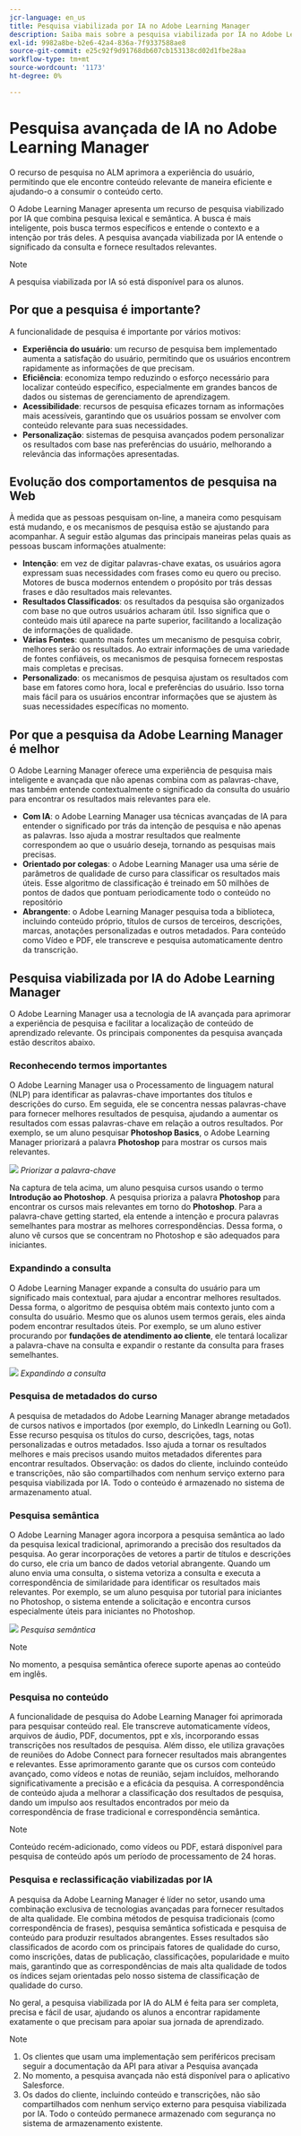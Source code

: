 ```yaml
---
jcr-language: en_us
title: Pesquisa viabilizada por IA no Adobe Learning Manager
description: Saiba mais sobre a pesquisa viabilizada por IA no Adobe Learning Manager
exl-id: 9982a8be-b2e6-42a4-836a-7f9337588ae8
source-git-commit: e25c92f9d91768db607cb153138cd02d1fbe28aa
workflow-type: tm+mt
source-wordcount: '1173'
ht-degree: 0%

---
```


# Pesquisa avançada de IA no Adobe Learning Manager

O recurso de pesquisa no ALM aprimora a experiência do usuário, permitindo que ele encontre conteúdo relevante de maneira eficiente e ajudando-o a consumir o conteúdo certo.

O Adobe Learning Manager apresenta um recurso de pesquisa viabilizado por IA que combina pesquisa lexical e semântica. A busca é mais inteligente, pois busca termos específicos e entende o contexto e a intenção por trás deles. A pesquisa avançada viabilizada por IA entende o significado da consulta e fornece resultados relevantes.

>[!NOTE]
>
>A pesquisa viabilizada por IA só está disponível para os alunos.

## Por que a pesquisa é importante?

A funcionalidade de pesquisa é importante por vários motivos:

* **Experiência do usuário**: um recurso de pesquisa bem implementado aumenta a satisfação do usuário, permitindo que os usuários encontrem rapidamente as informações de que precisam.
* **Eficiência**: economiza tempo reduzindo o esforço necessário para localizar conteúdo específico, especialmente em grandes bancos de dados ou sistemas de gerenciamento de aprendizagem.
* **Acessibilidade**: recursos de pesquisa eficazes tornam as informações mais acessíveis, garantindo que os usuários possam se envolver com conteúdo relevante para suas necessidades.
* **Personalização**: sistemas de pesquisa avançados podem personalizar os resultados com base nas preferências do usuário, melhorando a relevância das informações apresentadas.

## Evolução dos comportamentos de pesquisa na Web

À medida que as pessoas pesquisam on-line, a maneira como pesquisam está mudando, e os mecanismos de pesquisa estão se ajustando para acompanhar. A seguir estão algumas das principais maneiras pelas quais as pessoas buscam informações atualmente:

* **Intenção**: em vez de digitar palavras-chave exatas, os usuários agora expressam suas necessidades com frases como eu quero ou preciso. Motores de busca modernos entendem o propósito por trás dessas frases e dão resultados mais relevantes.
* **Resultados Classificados**: os resultados da pesquisa são organizados com base no que outros usuários acharam útil. Isso significa que o conteúdo mais útil aparece na parte superior, facilitando a localização de informações de qualidade.
* **Várias Fontes**: quanto mais fontes um mecanismo de pesquisa cobrir, melhores serão os resultados. Ao extrair informações de uma variedade de fontes confiáveis, os mecanismos de pesquisa fornecem respostas mais completas e precisas.
* **Personalizado**: os mecanismos de pesquisa ajustam os resultados com base em fatores como hora, local e preferências do usuário. Isso torna mais fácil para os usuários encontrar informações que se ajustem às suas necessidades específicas no momento.

## Por que a pesquisa da Adobe Learning Manager é melhor

O Adobe Learning Manager oferece uma experiência de pesquisa mais inteligente e avançada que não apenas combina com as palavras-chave, mas também entende contextualmente o significado da consulta do usuário para encontrar os resultados mais relevantes para ele.

* **Com IA**: o Adobe Learning Manager usa técnicas avançadas de IA para entender o significado por trás da intenção de pesquisa e não apenas as palavras. Isso ajuda a mostrar resultados que realmente correspondem ao que o usuário deseja, tornando as pesquisas mais precisas.
* **Orientado por colegas**: o Adobe Learning Manager usa uma série de parâmetros de qualidade de curso para classificar os resultados mais úteis. Esse algoritmo de classificação é treinado em 50 milhões de pontos de dados que pontuam periodicamente todo o conteúdo no repositório
* **Abrangente**: o Adobe Learning Manager pesquisa toda a biblioteca, incluindo conteúdo próprio, títulos de cursos de terceiros, descrições, marcas, anotações personalizadas e outros metadados. Para conteúdo como Vídeo e PDF, ele transcreve e pesquisa automaticamente dentro da transcrição.

## Pesquisa viabilizada por IA do Adobe Learning Manager

O Adobe Learning Manager usa a tecnologia de IA avançada para aprimorar a experiência de pesquisa e facilitar a localização de conteúdo de aprendizado relevante. Os principais componentes da pesquisa avançada estão descritos abaixo.

### Reconhecendo termos importantes

O Adobe Learning Manager usa o Processamento de linguagem natural (NLP) para identificar as palavras-chave importantes dos títulos e descrições do curso. Em seguida, ele se concentra nessas palavras-chave para fornecer melhores resultados de pesquisa, ajudando a aumentar os resultados com essas palavras-chave em relação a outros resultados. Por exemplo, se um aluno pesquisar **Photoshop Basics**, o Adobe Learning Manager priorizará a palavra **Photoshop** para mostrar os cursos mais relevantes.

![](assets/search-2.png)
_Priorizar a palavra-chave_

Na captura de tela acima, um aluno pesquisa cursos usando o termo **Introdução ao Photoshop**. A pesquisa prioriza a palavra **Photoshop** para encontrar os cursos mais relevantes em torno do **Photoshop**. Para a palavra-chave getting started, ela entende a intenção e procura palavras semelhantes para mostrar as melhores correspondências. Dessa forma, o aluno vê cursos que se concentram no Photoshop e são adequados para iniciantes.

### Expandindo a consulta

O Adobe Learning Manager expande a consulta do usuário para um significado mais contextual, para ajudar a encontrar melhores resultados. Dessa forma, o algoritmo de pesquisa obtém mais contexto junto com a consulta do usuário. Mesmo que os alunos usem termos gerais, eles ainda podem encontrar resultados úteis. Por exemplo, se um aluno estiver procurando por **fundações de atendimento ao cliente**, ele tentará localizar a palavra-chave na consulta e expandir o restante da consulta para frases semelhantes.

![](assets/search-1.png)
_Expandindo a consulta_

### Pesquisa de metadados do curso

A pesquisa de metadados do Adobe Learning Manager abrange metadados de cursos nativos e importados (por exemplo, do LinkedIn Learning ou Go1). Esse recurso pesquisa os títulos do curso, descrições, tags, notas personalizadas e outros metadados. Isso ajuda a tornar os resultados melhores e mais precisos usando muitos metadados diferentes para encontrar resultados.
Observação: os dados do cliente, incluindo conteúdo e transcrições, não são compartilhados com nenhum serviço externo para pesquisa viabilizada por IA. Todo o conteúdo é armazenado no sistema de armazenamento atual.

### Pesquisa semântica

O Adobe Learning Manager agora incorpora a pesquisa semântica ao lado da pesquisa lexical tradicional, aprimorando a precisão dos resultados da pesquisa. Ao gerar incorporações de vetores a partir de títulos e descrições do curso, ele cria um banco de dados vetorial abrangente. Quando um aluno envia uma consulta, o sistema vetoriza a consulta e executa a correspondência de similaridade para identificar os resultados mais relevantes. Por exemplo, se um aluno pesquisa por tutorial para iniciantes no Photoshop, o sistema entende a solicitação e encontra cursos especialmente úteis para iniciantes no Photoshop.

![](assets/semantic-search.png)
_Pesquisa semântica_

>[!NOTE]
>
>No momento, a pesquisa semântica oferece suporte apenas ao conteúdo em inglês.

### Pesquisa no conteúdo

A funcionalidade de pesquisa do Adobe Learning Manager foi aprimorada para pesquisar conteúdo real. Ele transcreve automaticamente vídeos, arquivos de áudio, PDF, documentos, ppt e xls, incorporando essas transcrições nos resultados de pesquisa. Além disso, ele utiliza gravações de reuniões do Adobe Connect para fornecer resultados mais abrangentes e relevantes. Esse aprimoramento garante que os cursos com conteúdo avançado, como vídeos e notas de reunião, sejam incluídos, melhorando significativamente a precisão e a eficácia da pesquisa. A correspondência de conteúdo ajuda a melhorar a classificação dos resultados de pesquisa, dando um impulso aos resultados encontrados por meio da correspondência de frase tradicional e correspondência semântica.

>[!NOTE]
>
>Conteúdo recém-adicionado, como vídeos ou PDF, estará disponível para pesquisa de conteúdo após um período de processamento de 24 horas.

### Pesquisa e reclassificação viabilizadas por IA

A pesquisa da Adobe Learning Manager é líder no setor, usando uma combinação exclusiva de tecnologias avançadas para fornecer resultados de alta qualidade. Ele combina métodos de pesquisa tradicionais (como correspondência de frases), pesquisa semântica sofisticada e pesquisa de conteúdo para produzir resultados abrangentes. Esses resultados são classificados de acordo com os principais fatores de qualidade do curso, como inscrições, datas de publicação, classificações, popularidade e muito mais, garantindo que as correspondências de mais alta qualidade de todos os índices sejam orientadas pelo nosso sistema de classificação de qualidade do curso.

No geral, a pesquisa viabilizada por IA do ALM é feita para ser completa, precisa e fácil de usar, ajudando os alunos a encontrar rapidamente exatamente o que precisam para apoiar sua jornada de aprendizado.


>[!NOTE]
>
>1. Os clientes que usam uma implementação sem periféricos precisam seguir a documentação da API para ativar a Pesquisa avançada
>2. No momento, a pesquisa avançada não está disponível para o aplicativo Salesforce.
>3. Os dados do cliente, incluindo conteúdo e transcrições, não são compartilhados com nenhum serviço externo para pesquisa viabilizada por IA. Todo o conteúdo permanece armazenado com segurança no sistema de armazenamento existente.
